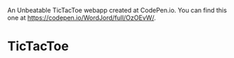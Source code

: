 An Unbeatable TicTacToe webapp created at CodePen.io. You can find this one at https://codepen.io/WordJord/full/OzOEvW/.
# TicTacToe 

